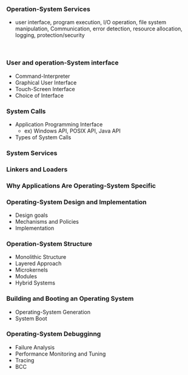 ### Operation-System Services

- user interface, program execution, I/O operation, file system manipulation, Communication, error detection, resource allocation, logging, protection/security

<br>

### User and operation-System interface

- Command-Interpreter
- Graphical User Interface
- Touch-Screen Interface
- Choice of Interface

### System Calls

- Application Programming Interface
    - ex) Windows API, POSIX API, Java API
- Types of System Calls 


### System Services

### Linkers and Loaders

### Why Applications Are Operating-System Specific

### Operating-System Design and Implementation
- Design goals
- Mechanisms and Policies
- Implementation

### Operation-System Structure
- Monolithic Structure
- Layered Approach
- Microkernels
- Modules
- Hybrid Systems

### Building and Booting an Operating System 
- Operating-System Generation
- System Boot

### Operating-System Debugginng 
- Failure Analysis
- Performance Monitoring and Tuning
- Tracing
- BCC

